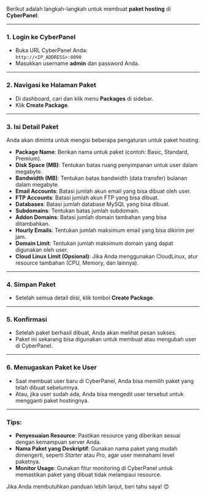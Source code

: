Berikut adalah langkah-langkah untuk membuat **paket hosting** di **CyberPanel**:

---

### 1. **Login ke CyberPanel**
   - Buka URL CyberPanel Anda:  
     `http://<IP_ADDRESS>:8090`
   - Masukkan username **admin** dan password Anda.

---

### 2. **Navigasi ke Halaman Paket**
   - Di dashboard, cari dan klik menu **Packages** di sidebar.
   - Klik **Create Package**.

---

### 3. **Isi Detail Paket**
   Anda akan diminta untuk mengisi beberapa pengaturan untuk paket hosting:

   - **Package Name**: Berikan nama untuk paket (contoh: Basic, Standard, Premium).
   - **Disk Space (MB)**: Tentukan batas ruang penyimpanan untuk user dalam megabyte.
   - **Bandwidth (MB)**: Tentukan batas bandwidth (data transfer) bulanan dalam megabyte.
   - **Email Accounts**: Batasi jumlah akun email yang bisa dibuat oleh user.
   - **FTP Accounts**: Batasi jumlah akun FTP yang bisa dibuat.
   - **Databases**: Batasi jumlah database MySQL yang bisa dibuat.
   - **Subdomains**: Tentukan batas jumlah subdomain.
   - **Addon Domains**: Batasi jumlah domain tambahan yang bisa ditambahkan.
   - **Hourly Emails**: Tentukan jumlah maksimum email yang bisa dikirim per jam.
   - **Domain Limit**: Tentukan jumlah maksimum domain yang dapat digunakan oleh user.
   - **Cloud Linux Limit (Opsional)**: Jika Anda menggunakan CloudLinux, atur resource tambahan (CPU, Memory, dan lainnya).

---

### 4. **Simpan Paket**
   - Setelah semua detail diisi, klik tombol **Create Package**.

---

### 5. **Konfirmasi**
   - Setelah paket berhasil dibuat, Anda akan melihat pesan sukses.
   - Paket ini sekarang bisa digunakan untuk membuat atau mengubah user di CyberPanel.

---

### 6. **Menugaskan Paket ke User**
   - Saat membuat user baru di CyberPanel, Anda bisa memilih paket yang telah dibuat sebelumnya. 
   - Atau, jika user sudah ada, Anda bisa mengedit user tersebut untuk mengganti paket hostingnya.

---

### Tips:
   - **Penyesuaian Resource**: Pastikan resource yang diberikan sesuai dengan kemampuan server Anda.
   - **Nama Paket yang Deskriptif**: Gunakan nama paket yang mudah dimengerti, seperti *Starter* atau *Pro*, agar user memahami level paketnya.
   - **Monitor Usage**: Gunakan fitur monitoring di CyberPanel untuk memastikan paket yang dibuat tidak melampaui resource.

Jika Anda membutuhkan panduan lebih lanjut, beri tahu saya! 😊
